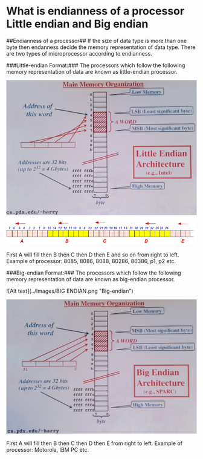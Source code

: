 # What is endianness of a processor Little endian and Big endian #

##Endianness of a processor##
If the size of data type is more than one byte then endanness decide the memory representation of data type. 
There are two types of microprocessor according to endianness.

###Little-endian Format:###
The processors which follow the following memory representation of data are known as little-endian processor.

![Alt text]( ../Images/LittleEndian-1.png "Little-endian")

![Alt text]( ../Images/LittleEndian.png "Little-endian")

First A will fill then B then C then D then E and so on from right to left. Example of processor: 8085, 8086, 8088, 80286, 80386, p1, p2 etc.

###Big-endian Format:###
The processors which follow the following memory representation of data are known as big-endian processor.

![Alt text](../Images/BIG ENDIAN.png "Big-endian")

![Alt text](../Images/BIGENDIAN-1.png "Big-endian")

First A will fill then B then C then D then E from right to left. Example of processor: Motorola, IBM PC etc.
